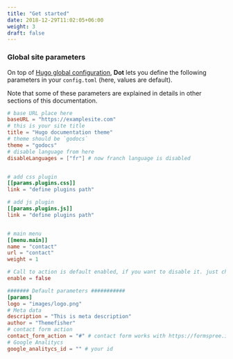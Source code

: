 ```yaml
---
title: "Get started"
date: 2018-12-29T11:02:05+06:00
weight: 3
draft: false
---
```


### Global site parameters

On top of [Hugo global configuration](https://gohugo.io/overview/configuration/), **Dot** lets you define the following parameters in your `config.toml` (here, values are default).

Note that some of these parameters are explained in details in other sections of this documentation.

```toml
# base URL place here
baseURL = "https://examplesite.com"
# this is your site title
title = "Hugo documentation theme"
# theme should be `godocs`
theme = "godocs"
# disable language from here
disableLanguages = ["fr"] # now franch language is disabled


# add css plugin
[[params.plugins.css]]
link = "define plugins path"

# add js plugin
[[params.plugins.js]]
link = "define plugins path"


# main menu
[[menu.main]]
name = "contact"
url = "contact"
weight = 1

# Call to action is default enabled, if you want to disable it. just change the 
enable = false

####### Default parameters ###########
[params]
logo = "images/logo.png"
# Meta data
description = "This is meta description"
author = "Themefisher"
# contact form action
contact_form_action = "#" # contact form works with https://formspree.io
# Google Analitycs
google_analitycs_id = "" # your id

```